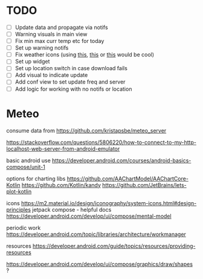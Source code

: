 # TODO

- [ ] Update data and propagate via notifs
- [ ] Warning visuals in main view
- [ ] Fix min max curr temp etc for today
- [ ] Set up warning notifs
- [ ] Fix weather icons (using [this](https://github.com/philanri/weather-icons), [this](https://github.com/Makin-Things/weather-icons) or [this](https://github.com/Grabstertv/WeatherNowIcons) would be cool)
- [ ] Set up widget
- [ ] Set up location switch in case download fails
- [ ] Add visual to indicate update
- [ ] Add conf view to set update freq and server
- [ ] Add logic for working with no notifs or location

# Meteo

consume data from https://github.com/kristapsbe/meteo_server

https://stackoverflow.com/questions/5806220/how-to-connect-to-my-http-localhost-web-server-from-android-emulator

basic android use
https://developer.android.com/courses/android-basics-compose/unit-1

options for charting libs
https://github.com/AAChartModel/AAChartCore-Kotlin
https://github.com/Kotlin/kandy
https://github.com/JetBrains/lets-plot-kotlin

icons
https://m2.material.io/design/iconography/system-icons.html#design-principles
jetpack compose - helpful docs
https://developer.android.com/develop/ui/compose/mental-model

periodic work
https://developer.android.com/topic/libraries/architecture/workmanager

resources
https://developer.android.com/guide/topics/resources/providing-resources

https://developer.android.com/develop/ui/compose/graphics/draw/shapes ?

